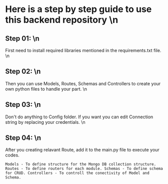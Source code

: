 # Here is a step by step guide to use this backend repository \n

## Step 01: \n
First need to install required libraries mentioned in the requirements.txt file. \n

## Step 02: \n
Then you can use Models, Routes, Schemas and Controllers to create your own python files to handle your part. \n

## Step 03: \n
Don't do anything to Config folder. If you want you can edit Connection string by replacing your credentials. \n

## Step 04: \n
After you creating relavant Route, add it to the main.py file to execute your codes. 

`Models - To define structure for the Mongo DB collection structure.
Routes - To define routers for each module.
Schemas - To define schema for CRUD.
Controllers - To controll the conectivity of Model and Schema.
`
